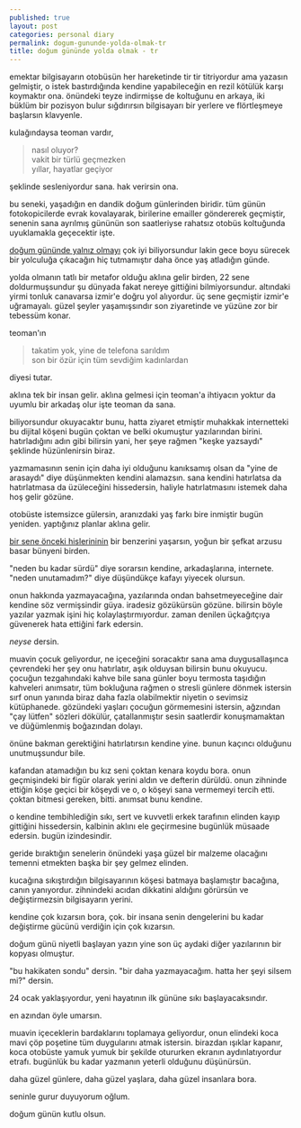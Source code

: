 ```yaml
---
published: true
layout: post
categories: personal diary
permalink: dogum-gununde-yolda-olmak-tr
title: doğum gününde yolda olmak - tr
---
```

emektar bilgisayarın otobüsün her hareketinde tir tir titriyordur ama yazasın gelmiştir, o istek bastırdığında kendine yapabileceğin en rezil kötülük karşı koymaktır ona. önündeki teyze indirmişse de koltuğunu en arkaya, iki büklüm bir pozisyon bulur sığdırırsın bilgisayarı bir yerlere ve flörtleşmeye başlarsın klavyenle.

kulağındaysa teoman vardır,

> nasıl oluyor?    
vakit bir türlü geçmezken     
yıllar, hayatlar geçiyor

şeklinde sesleniyordur sana.
hak verirsin ona.

bu seneki, yaşadığın en dandik doğum günlerinden biridir. tüm günün fotokopicilerde evrak kovalayarak, birilerine emailler göndererek geçmiştir, senenin sana ayrılmış gününün son saatleriyse rahatsız otobüs koltuğunda uyuklamakla geçecektir işte.

[doğum gününde yalnız olmayı](https://boraoden.net/dogum-gununde-yalniz-olmak-tr) çok iyi biliyorsundur lakin gece boyu sürecek bir yolculuğa çıkacağın hiç tutmamıştır daha önce yaş atladığın günde. 

yolda olmanın tatlı bir metafor olduğu aklına gelir birden, 22 sene doldurmuşsundur şu dünyada fakat nereye gittiğini bilmiyorsundur. altındaki yirmi tonluk canavarsa izmir'e doğru yol alıyordur. üç sene geçmiştir izmir'e uğramayalı. güzel şeyler yaşamışsındır son ziyaretinde ve yüzüne zor bir tebessüm konar.

teoman'ın 

> takatim yok, yine de telefona sarıldım    
son bir özür için tüm sevdiğim kadınlardan

diyesi tutar.

aklına tek bir insan gelir. aklına gelmesi için teoman'a ihtiyacın yoktur da uyumlu bir arkadaş olur işte teoman da sana.

biliyorsundur okuyacaktır bunu, hatta ziyaret etmiştir muhakkak internetteki bu dijital köşeni bugün çoktan ve belki okumuştur yazılarından birini. hatırladığını adın gibi bilirsin yani, her şeye rağmen "keşke yazsaydı" şeklinde hüzünlenirsin biraz.

yazmamasının senin için daha iyi olduğunu kanıksamış olsan da "yine de arasaydı" diye düşünmekten kendini alamazsın. sana kendini hatırlatsa da hatırlatmasa da üzüleceğini hissedersin, haliyle hatırlatmasını istemek daha hoş gelir gözüne.

otobüste istemsizce gülersin, aranızdaki yaş farkı bire inmiştir bugün yeniden. yaptığınız planlar aklına gelir.

[bir sene önceki hislerininin](https://boraoden.net/dogum-gununde-yalniz-olmak-tr) bir benzerini yaşarsın, yoğun bir şefkat arzusu basar bünyeni birden.

"neden bu kadar sürdü" diye sorarsın kendine, arkadaşlarına, internete. "neden unutamadım?" diye düşündükçe kafayı yiyecek olursun. 

onun hakkında yazmayacağına, yazılarında ondan bahsetmeyeceğine dair kendine söz vermişsindir güya. iradesiz gözükürsün gözüne. bilirsin böyle yazılar yazmak işini hiç kolaylaştırmıyordur. zaman denilen üçkağıtçıya güvenerek hata ettiğini fark edersin.

_neyse_ dersin.

muavin çocuk geliyordur, ne içeceğini soracaktır sana ama duygusallaşınca çevrendeki her şey onu hatırlatır, aşık olduysan bilirsin bunu okuyucu.  çocuğun tezgahındaki kahve bile sana günler boyu termosta taşıdığın kahveleri anımsatır, tüm bokluğuna rağmen o stresli günlere dönmek istersin sırf onun yanında biraz daha fazla olabilmektir niyetin o sevimsiz kütüphanede. gözündeki yaşları çocuğun görmemesini istersin, ağzından "çay lütfen" sözleri dökülür, çatallanmıştır sesin saatlerdir konuşmamaktan ve düğümlenmiş boğazından dolayı.

önüne bakman gerektiğini hatırlatırsın kendine yine.
bunun kaçıncı olduğunu unutmuşsundur bile.

kafandan atamadığın bu kız seni çoktan kenara koydu bora. onun geçmişindeki bir figür olarak yerini aldın ve defterin dürüldü. onun zihninde ettiğin köşe geçici bir köşeydi ve o, o köşeyi sana vermemeyi tercih etti. çoktan bitmesi gereken, bitti. anımsat bunu kendine.

o kendine tembihlediğin sıkı, sert ve kuvvetli erkek tarafının elinden kayıp gittiğini hissedersin, kalbinin aklını ele geçirmesine bugünlük müsaade edersin. bugün izindesindir.

geride bıraktığın senelerin önündeki yaşa güzel bir malzeme olacağını temenni etmekten başka bir şey gelmez elinden. 

kucağına sıkıştırdığın bilgisayarının köşesi batmaya başlamıştır bacağına, canın yanıyordur. zihnindeki acıdan dikkatini aldığını görürsün ve değiştirmezsin bilgisayarın yerini.

kendine çok kızarsın bora, çok. bir insana senin dengelerini bu kadar değiştirme gücünü verdiğin için çok kızarsın.

doğum günü niyetli başlayan yazın yine son üç aydaki diğer yazılarının bir kopyası olmuştur.

"bu hakikaten sondu" dersin. "bir daha yazmayacağım. hatta her şeyi silsem mi?" dersin.

24 ocak yaklaşıyordur, yeni hayatının ilk gününe sıkı başlayacaksındır.

en azından öyle umarsın.

muavin içeceklerin bardaklarını toplamaya geliyordur, onun elindeki koca mavi çöp poşetine tüm duygularını atmak istersin. birazdan ışıklar kapanır, koca otobüste yamuk yumuk bir şekilde otururken ekranın aydınlatıyordur etrafı. bugünlük bu kadar yazmanın yeterli olduğunu düşünürsün.

daha güzel günlere, daha güzel yaşlara, daha güzel insanlara bora. 

seninle gurur duyuyorum oğlum. 

doğum günün kutlu olsun.
